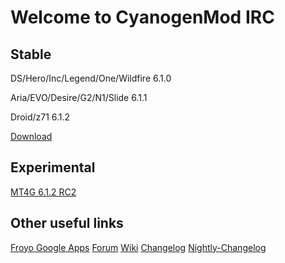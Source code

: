 Welcome to CyanogenMod IRC 
===========

Stable
------------------
DS/Hero/Inc/Legend/One/Wildfire 6.1.0

Aria/EVO/Desire/G2/N1/Slide 6.1.1

Droid/z71 6.1.2

[Download](http://mirror.teamdouche.net/?type=stable)

Experimental
------------------
[MT4G 6.1.2 RC2](http://goo.gl/2gVN0)

Other useful links
------------------

[Froyo Google Apps](http://goo.gl/kKxxd)
[Forum](http://goo.gl/WpNQ)
[Wiki](http://goo.gl/fUQ4)
[Changelog](http://goo.gl/vCoz)
[Nightly-Changelog](http://twitter.com/#!/cmsrc)



